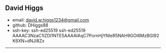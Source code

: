 ## David Higgs

* email: david.w.higgs1234@gmail.com
* github: DHiggs88
* ssh-key: ssh-ed25519
ssh-ed25519 AAAAC3NzaC1lZDI1NTE5AAAAIAqC7PornHjYNIeR5NAH9GOl6MzBGI92K6XN+dNJl8Zx

---

